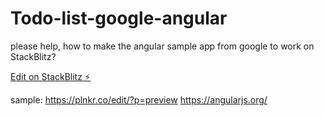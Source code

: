 # Todo-list-google-angular


please help, how to make the angular sample app from google to work on StackBlitz?

[Edit on StackBlitz ⚡️](https://stackblitz.com/edit/todo-app-angular-8585)

sample:
https://plnkr.co/edit/?p=preview
https://angularjs.org/

